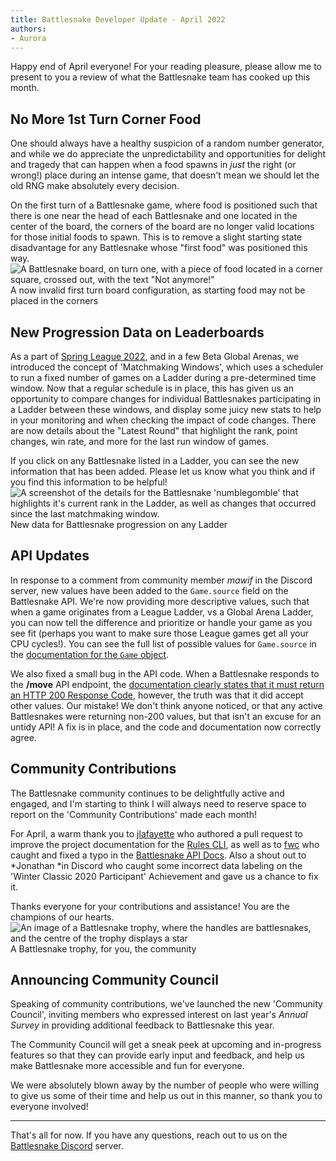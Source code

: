 ```yaml
---
title: Battlesnake Developer Update - April 2022
authors:
- Aurora
---
```


Happy end of April everyone! For your reading pleasure, please allow me to present to you a review of what the Battlesnake team has cooked up this month.

## No More 1st Turn Corner Food

One should always have a healthy suspicion of a random number generator, and while we do appreciate the unpredictability and opportunities for delight and tragedy that can happen when a food spawns in *just* the right (or wrong!) place during an intense game, that doesn't mean we should let the old RNG make absolutely every decision.

On the first turn of a Battlesnake game, where food is positioned such that there is one near the head of each Battlesnake and one located in the center of the board, the corners of the board are no longer valid locations for those initial foods to spawn. This is to remove a slight starting state disadvantage for any Battlesnake whose "first food" was positioned this way.
![A Battlesnake board, on turn one, with a piece of food located in a corner square, crossed out, with the text &quot;Not anymore!&quot;](./img/b5644709-988e-4e7b-a957-f6339a73f12c.png)A now invalid first turn board configuration, as starting food may not be placed in the corners
## New Progression Data on Leaderboards

As a part of [Spring League 2022](/), and in a few Beta Global Arenas, we introduced the concept of 'Matchmaking Windows', which uses a scheduler to run a fixed number of games on a Ladder during a pre-determined time window. Now that a regular schedule is in place, this has given us an opportunity to compare changes for individual Battlesnakes participating in a Ladder between these windows, and display some juicy new stats to help in your monitoring and when checking the impact of code changes. There are now details about the "Latest Round" that highlight the rank, point changes, win rate, and more for the last run window of games.

If you click on any Battlesnake listed in a Ladder, you can see the new information that has been added. Please let us know what you think and if you find this information to be helpful!
![A screenshot of the details for the Battlesnake 'numblegomble' that highlights it's current rank in the Ladder, as well as changes that occurred since the last matchmaking window.](./img/Screen-Shot-2022-04-27-at-1.30.01-PM.png)New data for Battlesnake progression on any Ladder
## API Updates

In response to a comment from community member *mawif* in the Discord server, new values have been added to the `Game.source` field on the Battlesnake API. We're now providing more descriptive values, such that when a game originates from a League Ladder, vs a Global Arena Ladder, you can now tell the difference and prioritize or handle your game as you see fit (perhaps you want to make sure those League games get all your CPU cycles!). You can see the full list of possible values for `Game.source` in the [documentation for the `Game` object](https://docs.battlesnake.com/references/api#game).

We also fixed a small bug in the API code. When a Battlesnake responds to the **/move** API endpoint, the [documentation clearly states that it must return an HTTP 200 Response Code](https://docs.battlesnake.com/references/api#post-move), however, the truth was that it did accept other values. Our mistake! We don't think anyone noticed, or that any active Battlesnakes were returning non-200 values, but that isn't an excuse for an untidy API! A fix is in place, and the code and documentation now correctly agree. 

## Community Contributions

The Battlesnake community continues to be delightfully active and engaged, and I'm starting to think I will always need to reserve space to report on the 'Community Contributions' made each month!

For April, a warm thank you to [jlafayette](https://github.com/jlafayette) who authored a pull request to improve the project documentation for the [Rules CLI](https://github.com/BattlesnakeOfficial/rules/pull/69), as well as to [fwc](https://github.com/fwc) who caught and fixed a typo in the [Battlesnake API Docs](https://github.com/BattlesnakeOfficial/docs/pull/31). Also a shout out to *Jonathan *in Discord who caught some incorrect data labeling on the 'Winter Classic 2020 Participant' Achievement and gave us a chance to fix it. 

Thanks everyone for your contributions and assistance! You are the champions of our hearts.
![An image of a Battlesnake trophy, where the handles are battlesnakes, and the centre of the trophy displays a star](./img/Icon_Trophies@3x.png)A Battlesnake trophy, for you, the community
## Announcing Community Council

Speaking of community contributions, we've launched the new 'Community Council', inviting members who expressed interest on last year's *Annual Survey* in providing additional feedback to Battlesnake this year.

 The Community Council will get a sneak peek at upcoming and in-progress features so that they can provide early input and feedback, and help us make Battlesnake more accessible and fun for everyone.

We were absolutely blown away by the number of people who were willing to give us some of their time and help us out in this manner, so thank you to everyone involved!

---

That's all for now. If you have any questions, reach out to us on the [Battlesnake Discord](https://discord.battlesnake.com/) server.
